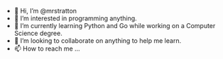 - 👋 Hi, I’m @mrstratton
- 👀 I’m interested in programming anything.
- 🌱 I’m currently learning Python and Go while working on a Computer Science degree.
- 💞️ I’m looking to collaborate on anything to help me learn.
- 📫 How to reach me ...

<!---
mrstratton/mrstratton is a ✨ special ✨ repository because its `README.md` (this file) appears on your GitHub profile.
You can click the Preview link to take a look at your changes.
--->

